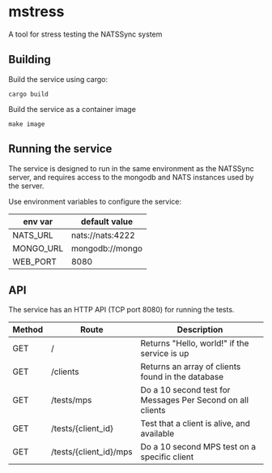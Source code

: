 # mstress
A tool for stress testing the NATSSync system

## Building
Build the service using cargo:
```shell
cargo build
```
Build the service as a container image
```shell
make image
```

## Running the service
The service is designed to run in the same environment as the NATSSync server,
and requires access to the mongodb and NATS instances used by the server.

Use environment variables to configure the service:

| env var | default value |
|---------|---------------|
| NATS_URL | nats://nats:4222
| MONGO_URL | mongodb://mongo
| WEB_PORT | 8080

## API
The service has an HTTP API (TCP port 8080) for running the tests.

| Method | Route                  | Description |
|--------|------------------------|-------------|
| GET    | /                      | Returns "Hello, world!" if the service is up
| GET    | /clients               | Returns an array of clients found in the database
| GET    | /tests/mps             | Do a 10 second test for Messages Per Second on all clients
| GET    | /tests/{client_id}     | Test that a client is alive, and available
| GET    | /tests/{client_id}/mps | Do a 10 second MPS test on a specific client